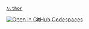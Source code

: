 [`Author`](https://mcengine.github.io)

[![Open in GitHub Codespaces](https://github.com/codespaces/badge.svg)](https://codespaces.new/MCEngine/MCEngine.github.io)
